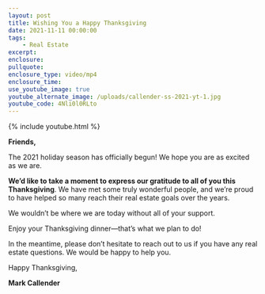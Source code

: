 ```yaml
---
layout: post
title: Wishing You a Happy Thanksgiving
date: 2021-11-11 00:00:00
tags:
    - Real Estate
excerpt:
enclosure:
pullquote:
enclosure_type: video/mp4
enclosure_time:
use_youtube_image: true
youtube_alternate_image: /uploads/callender-ss-2021-yt-1.jpg
youtube_code: 4Nli0l0RLto
---
```

{% include youtube.html %}

**Friends,**

The 2021 holiday season has officially begun\! We hope you are as excited as we are.

**We’d like to take a moment to express our gratitude to all of you this Thanksgiving**. We have met some truly wonderful people, and we’re proud to have helped so many reach their real estate goals over the years.

We wouldn’t be where we are today without all of your support.

Enjoy your Thanksgiving dinner—that’s what we plan to do\!

In the meantime, please don’t hesitate to reach out to us if you have any real estate questions. We would be happy to help you.

Happy Thanksgiving,

**Mark Callender**
